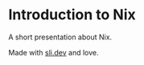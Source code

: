 # Introduction to Nix

A short presentation about Nix.

Made with [sli.dev](https://sli.dev/) and love.
